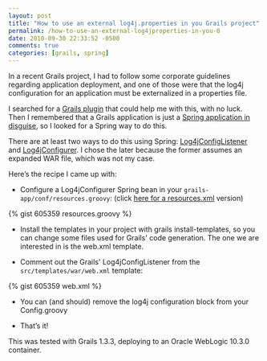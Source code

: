 ```yaml
---
layout: post
title: "How to use an external log4j.properties in you Grails project"
permalink: /how-to-use-an-external-log4jproperties-in-you-0
date: 2010-09-30 22:33:52 -0500
comments: true
categories: [grails, spring]
---
```


In a recent Grails project, I had to follow some corporate guidelines regarding application deployment, and one of 
those were that the log4j configuration for an application must be externalized in a properties file.

I searched for a [Grails plugin](http://grails.org/plugin/home) that could help me with this, with no luck. 
Then I remembered that a Grails application is just a 
[Spring application in disguise](http://blog.springsource.com/2010/06/08/spring-the-foundation-for-grails/), 
so I looked for a Spring way to do this.

There are at least two ways to do this using Spring: 
[Log4jConfigListener](http://static.springsource.org/spring/docs/3.0.x/javadoc-api/org/springframework/web/util/Log4jConfigListener.html) 
and 
[Log4jConfigurer](http://static.springsource.org/spring/docs/3.0.x/javadoc-api/org/springframework/util/Log4jConfigurer.html). 
I chose the later because the former assumes an expanded WAR file, which was not my case.

Here’s the recipe I came up with:
<!-- more -->

* Configure a Log4jConfigurer Spring bean in your `grails-app/conf/resources.groovy`: 
(click [here for a resources.xml](https://gist.github.com/deluan/605359#file-resources-xml) version)

{% gist 605359 resources.groovy %}

* Install the templates in your project with grails install-templates, so you can change some files used for Grails' 
code generation. The one we are interested in is the web.xml template.

* Comment out the Grails' Log4jConfigListener from the `src/templates/war/web.xml` template:

{% gist 605359 web.xml %}

* You can (and should) remove the log4j configuration block from your Config.groovy

* That’s it!

This was tested with Grails 1.3.3, deploying to an Oracle WebLogic 10.3.0 container.